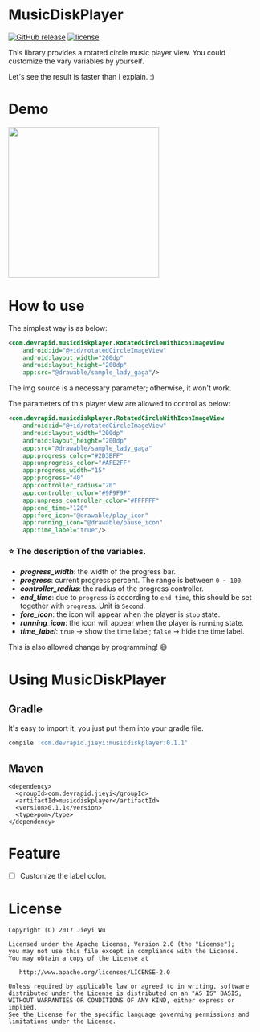 # MusicDiskPlayer

[![GitHub release](https://img.shields.io/github/release/pokk/MusicDiskPlayer.svg?style=flat-square)](https://github.com/pokk/MusicDiskPlayer)
[![license](https://img.shields.io/github/license/pokk/MusicDiskPlayer.svg?style=flat-square)](https://github.com/pokk/MusicDiskPlayer)


This library provides a rotated circle music player view. You could customize the vary variables by yourself.

Let's see the result is faster than I explain. :)

# Demo

<img src="https://github.com/pokk/MusicDiskPlayer/raw/master/gif/music_disk_player.gif" width="300" height="300" />

# How to use

The simplest way is as below:

```xml
<com.devrapid.musicdiskplayer.RotatedCircleWithIconImageView
    android:id="@+id/rotatedCircleImageView"
    android:layout_width="200dp"
    android:layout_height="200dp"
    app:src="@drawable/sample_lady_gaga"/>
```

The img source is a necessary parameter; otherwise, it won't work.

The parameters of this player view are allowed to control as below:

```xml
<com.devrapid.musicdiskplayer.RotatedCircleWithIconImageView
    android:id="@+id/rotatedCircleImageView"
    android:layout_width="200dp"
    android:layout_height="200dp"
    app:src="@drawable/sample_lady_gaga"
    app:progress_color="#2D3BFF"
    app:unprogress_color="#AFE2FF"
    app:progress_width="15"
    app:progress="40"
    app:controller_radius="20"
    app:controller_color="#9F9F9F"
    app:unpress_controller_color="#FFFFFF"
    app:end_time="120"
    app:fore_icon="@drawable/play_icon"
    app:running_icon="@drawable/pause_icon"
    app:time_label="true"/>
```

### ⭐ The description of the variables.

- **_progress_width_**: the width of the progress bar.
- **_progress_**: current progress percent. The range is between `0 ~ 100`.
- **_controller_radius_**: the radius of the progress controller.
- **_end_time_**: due to `progress` is according to `end time`, this should be set together with `progress`. Unit is `Second`.
- **_fore_icon_**: the icon will appear when the player is `stop` state.
- **_running_icon_**: the icon will appear when the player is `running` state.
- **_time_label_**: `true` → show the time label; `false` → hide the time label.

This is also allowed change by programming! 😄

# Using MusicDiskPlayer

## Gradle

It's easy to import it, you just put them into your gradle file.

```gradle
compile 'com.devrapid.jieyi:musicdiskplayer:0.1.1'
```

## Maven

```maven
<dependency>
  <groupId>com.devrapid.jieyi</groupId>
  <artifactId>musicdiskplayer</artifactId>
  <version>0.1.1</version>
  <type>pom</type>
</dependency>
```

# Feature

- [ ] Customize the label color.

# License

```
Copyright (C) 2017 Jieyi Wu

Licensed under the Apache License, Version 2.0 (the "License");
you may not use this file except in compliance with the License.
You may obtain a copy of the License at

   http://www.apache.org/licenses/LICENSE-2.0

Unless required by applicable law or agreed to in writing, software
distributed under the License is distributed on an "AS IS" BASIS,
WITHOUT WARRANTIES OR CONDITIONS OF ANY KIND, either express or implied.
See the License for the specific language governing permissions and
limitations under the License.
```
